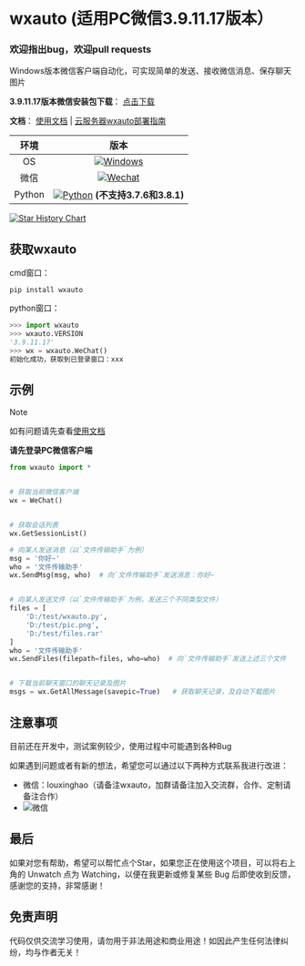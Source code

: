 # wxauto  (适用PC微信3.9.11.17版本）

### 欢迎指出bug，欢迎pull requests

Windows版本微信客户端自动化，可实现简单的发送、接收微信消息、保存聊天图片

**3.9.11.17版本微信安装包下载**：
[点击下载](https://github.com/tom-snow/wechat-windows-versions/releases/download/v3.9.11.17/WeChatSetup-3.9.11.17.exe)

**文档**：
[使用文档](https://wxauto.loux.cc/docs/intro) |
[云服务器wxauto部署指南](https://wxauto.loux.cc/docs/advanced/deploy)

|  环境  | 版本 |
| :----: | :--: |
|   OS   | [![Windows](https://img.shields.io/badge/Windows-10\|11\|Server2016+-white?logo=windows&logoColor=white)](https://www.microsoft.com/)  |
|  微信  | [![Wechat](https://img.shields.io/badge/%E5%BE%AE%E4%BF%A1-3.9.11.X-07c160?logo=wechat&logoColor=white)](https://pan.baidu.com/s/1FvSw0Fk54GGvmQq8xSrNjA?pwd=vsmj) |
| Python | [![Python](https://img.shields.io/badge/Python-3.X-blue?logo=python&logoColor=white)](https://www.python.org/) **(不支持3.7.6和3.8.1)**|



[![Star History Chart](https://api.star-history.com/svg?repos=cluic/wxauto&type=Date)](https://star-history.com/#cluic/wxauto)

## 获取wxauto
cmd窗口：
```shell
pip install wxauto
```
python窗口：
```python
>>> import wxauto
>>> wxauto.VERSION
'3.9.11.17'
>>> wx = wxauto.WeChat()
初始化成功，获取到已登录窗口：xxx
```


## 示例
> [!NOTE]
> 如有问题请先查看[使用文档](https://wxauto.loux.cc/docs/intro)

**请先登录PC微信客户端**

```python
from wxauto import *


# 获取当前微信客户端
wx = WeChat()


# 获取会话列表
wx.GetSessionList()

# 向某人发送消息（以`文件传输助手`为例）
msg = '你好~'
who = '文件传输助手'
wx.SendMsg(msg, who)  # 向`文件传输助手`发送消息：你好~


# 向某人发送文件（以`文件传输助手`为例，发送三个不同类型文件）
files = [
    'D:/test/wxauto.py',
    'D:/test/pic.png',
    'D:/test/files.rar'
]
who = '文件传输助手'
wx.SendFiles(filepath=files, who=who)  # 向`文件传输助手`发送上述三个文件


# 下载当前聊天窗口的聊天记录及图片
msgs = wx.GetAllMessage(savepic=True)   # 获取聊天记录，及自动下载图片
```
## 注意事项
目前还在开发中，测试案例较少，使用过程中可能遇到各种Bug

如果遇到问题或者有新的想法，希望您可以通过以下两种方式联系我进行改进：
- 微信：louxinghao（请备注wxauto，加群请备注加入交流群，合作、定制请备注合作）
- ![微信](https://github.com/cluic/wxauto/blob/WeChat3.9.8/utils/wxqrcode.png)


## 最后
如果对您有帮助，希望可以帮忙点个Star，如果您正在使用这个项目，可以将右上角的 Unwatch 点为 Watching，以便在我更新或修复某些 Bug 后即使收到反馈，感谢您的支持，非常感谢！

## 免责声明
代码仅供交流学习使用，请勿用于非法用途和商业用途！如因此产生任何法律纠纷，均与作者无关！



